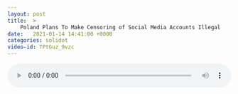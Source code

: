 ```yaml
---
layout: post
title:  >
    Poland Plans To Make Censoring of Social Media Accounts Illegal
date:   2021-01-14 14:41:00 +0000
categories: solidot
video-id: TPtGuz_9vzc
---
```


<audio src="/assets/6fcdba32bce2c48c7a877431445dd3b7.mp3" style="width: 100%;" controls></audio>

